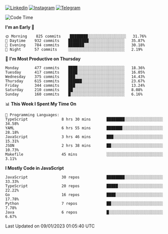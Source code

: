 [![Linkedin](https://img.shields.io/badge/-Archie-blue?style=flat-square&labelColor=gray&logo=Linkedin&logoColor=white&link=https://www.linkedin.com/in/archisdi)](https://www.linkedin.com/in/archisdi)
[![Instagram](https://img.shields.io/badge/-@archisdi-orange?style=flat-square&labelColor=gray&logo=Instagram&logoColor=white&link=https://www.instagram.com/archisdi)](https://www.instagram.com/archisdi)
[![Telegram](https://img.shields.io/badge/-aai-informational?style=flat-square&labelColor=gray&logo=telegram&logoColor=white&link=https://t.me/archisdi)](https://t.me/archisdi)

<!--START_SECTION:waka-->
![Code Time](http://img.shields.io/badge/Code%20Time-1%2C924%20hrs%2059%20mins-blue)

**I'm an Early 🐤** 

```text
🌞 Morning    825 commits    ████████░░░░░░░░░░░░░░░░░   31.76% 
🌆 Daytime    932 commits    █████████░░░░░░░░░░░░░░░░   35.87% 
🌃 Evening    784 commits    ███████░░░░░░░░░░░░░░░░░░   30.18% 
🌙 Night      57 commits     ░░░░░░░░░░░░░░░░░░░░░░░░░   2.19%

```
📅 **I'm Most Productive on Thursday** 

```text
Monday       477 commits    ████░░░░░░░░░░░░░░░░░░░░░   18.36% 
Tuesday      417 commits    ████░░░░░░░░░░░░░░░░░░░░░   16.05% 
Wednesday    375 commits    ███░░░░░░░░░░░░░░░░░░░░░░   14.43% 
Thursday     615 commits    ██████░░░░░░░░░░░░░░░░░░░   23.67% 
Friday       344 commits    ███░░░░░░░░░░░░░░░░░░░░░░   13.24% 
Saturday     210 commits    ██░░░░░░░░░░░░░░░░░░░░░░░   8.08% 
Sunday       160 commits    █░░░░░░░░░░░░░░░░░░░░░░░░   6.16%

```


📊 **This Week I Spent My Time On** 

```text
💬 Programming Languages: 
TypeScript               8 hrs 30 mins       ████████░░░░░░░░░░░░░░░░░   34.58% 
YAML                     6 hrs 55 mins       ███████░░░░░░░░░░░░░░░░░░   28.18% 
JavaScript               3 hrs 46 mins       ███░░░░░░░░░░░░░░░░░░░░░░   15.31% 
JSON                     2 hrs 38 mins       ██░░░░░░░░░░░░░░░░░░░░░░░   10.73% 
Makefile                 45 mins             ░░░░░░░░░░░░░░░░░░░░░░░░░   3.11%

```

**I Mostly Code in JavaScript** 

```text
JavaScript               30 repos            ████████░░░░░░░░░░░░░░░░░   33.33% 
TypeScript               20 repos            █████░░░░░░░░░░░░░░░░░░░░   22.22% 
Go                       16 repos            ████░░░░░░░░░░░░░░░░░░░░░   17.78% 
Python                   7 repos             ██░░░░░░░░░░░░░░░░░░░░░░░   7.78% 
Java                     6 repos             █░░░░░░░░░░░░░░░░░░░░░░░░   6.67%

```



 Last Updated on 09/01/2023 01:05:40 UTC
<!--END_SECTION:waka-->